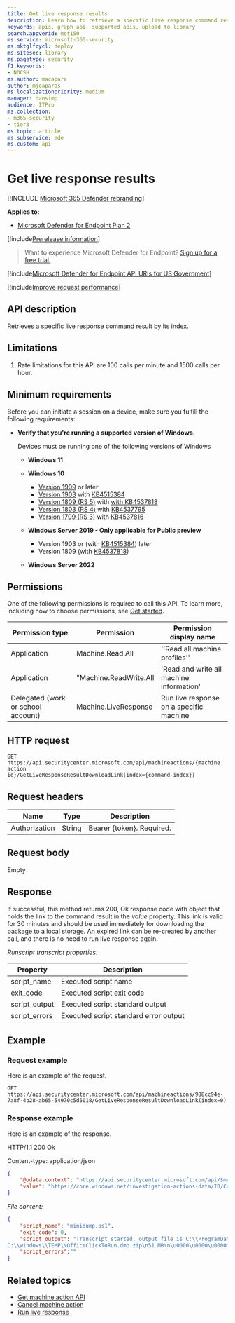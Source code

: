 ```yaml
---
title: Get live response results
description: Learn how to retrieve a specific live response command result by its index.
keywords: apis, graph api, supported apis, upload to library
search.appverid: met150
ms.service: microsoft-365-security
ms.mktglfcycl: deploy
ms.sitesec: library
ms.pagetype: security
f1.keywords:
- NOCSH
ms.author: macapara
author: mjcaparas
ms.localizationpriority: medium
manager: dansimp
audience: ITPro
ms.collection: 
- m365-security
- tier3
ms.topic: article
ms.subservice: mde
ms.custom: api
---
```


# Get live response results

[!INCLUDE [Microsoft 365 Defender rebranding](../../includes/microsoft-defender.md)]

**Applies to:**
- [Microsoft Defender for Endpoint Plan 2](https://go.microsoft.com/fwlink/?linkid=2154037)

[!include[Prerelease information](../../includes/prerelease.md)]

> Want to experience Microsoft Defender for Endpoint? [Sign up for a free trial.](https://signup.microsoft.com/create-account/signup?products=7f379fee-c4f9-4278-b0a1-e4c8c2fcdf7e&ru=https://aka.ms/MDEp2OpenTrial?ocid=docs-wdatp-exposedapis-abovefoldlink)

[!include[Microsoft Defender for Endpoint API URIs for US Government](../../includes/microsoft-defender-api-usgov.md)]

[!include[Improve request performance](../../includes/improve-request-performance.md)]

## API description

Retrieves a specific live response command result by its index.

## Limitations

1. Rate limitations for this API are 100 calls per minute and 1500 calls per
    hour.

## Minimum requirements

Before you can initiate a session on a device, make sure you fulfill the following requirements:

- **Verify that you're running a supported version of Windows**.

  Devices must be running one of the following versions of Windows

  - **Windows 11**
  
  - **Windows 10**
    - [Version 1909](/windows/whats-new/whats-new-windows-10-version-1909) or later
    - [Version 1903](/windows/whats-new/whats-new-windows-10-version-1903) with [KB4515384](https://support.microsoft.com/help/4515384/windows-10-update-kb4515384)
    - [Version 1809 (RS 5)](/windows/whats-new/whats-new-windows-10-version-1809) with [with KB4537818](https://support.microsoft.com/help/4537818/windows-10-update-kb4537818)
    - [Version 1803 (RS 4)](/windows/whats-new/whats-new-windows-10-version-1803) with [KB4537795](https://support.microsoft.com/help/4537795/windows-10-update-kb4537795)
    - [Version 1709 (RS 3)](/windows/whats-new/whats-new-windows-10-version-1709) with [KB4537816](https://support.microsoft.com/help/4537816/windows-10-update-kb4537816)

  - **Windows Server 2019 - Only applicable for Public preview**
    - Version 1903 or (with [KB4515384](https://support.microsoft.com/help/4515384/windows-10-update-kb4515384)) later
    - Version 1809 (with [KB4537818](https://support.microsoft.com/help/4537818/windows-10-update-kb4537818))
    
  - **Windows Server 2022**  

## Permissions

One of the following permissions is required to call this API. To learn more,
including how to choose permissions, see [Get started](apis-intro.md).

|Permission type|Permission|Permission display name|
|---|---|---|
Application|Machine.Read.All|''Read all machine profiles''
Application|"Machine.ReadWrite.All|'Read and write all machine information'
|Delegated (work or school account)|Machine.LiveResponse|Run live response on a specific machine|

## HTTP request

```HTTP
GET https://api.securitycenter.microsoft.com/api/machineactions/{machine action
id}/GetLiveResponseResultDownloadLink(index={command-index})
```

## Request headers

|Name|Type|Description|
|---|---|---|
|Authorization|String|Bearer {token}. Required.|

## Request body

Empty

## Response

If successful, this method returns 200, Ok response code with object that holds the link to the command result in the *value* property. This link is valid for 30 minutes and should be used immediately for downloading the package to a local storage. An expired link can be re-created by another call, and there is no need to run live response again.

*Runscript transcript properties:*

|Property|Description|
|---|---|
|script_name|Executed script name|
|exit_code|Executed script exit code|
|script_output|Executed script standard output|
|script_errors|Executed script standard error output|

## Example

### Request example

Here is an example of the request.

```HTTP
GET https://api.securitycenter.microsoft.com/api/machineactions/988cc94e-7a8f-4b28-ab65-54970c5d5018/GetLiveResponseResultDownloadLink(index=0)
```

### Response example

Here is an example of the response.

HTTP/1.1 200 Ok

Content-type: application/json

```JSON
{
    "@odata.context": "https://api.securitycenter.microsoft.com/api/$metadata#Edm.String",
    "value": "https://core.windows.net/investigation-actions-data/ID/CustomPlaybookCommandOutput/4ed5e7807ad1fe59b00b664fe06a0f07?se=2021-02-04T16%3A13%3A50Z&sp=r&sv=2019-07-07&sr=b&sig=1dYGe9rPvUlXBPvYSmr6/OLXPY98m8qWqfIQCBbyZTY%3D"
}
```

*File content:*

```JSON
{
    "script_name": "minidump.ps1",
    "exit_code": 0,
    "script_output": "Transcript started, output file is C:\\ProgramData\\Microsoft\\Windows Defender Advanced Threat Protection\\Temp\\PSScriptOutputs\\PSScript_Transcript_{TRANSCRIPT_ID}.txt
C:\\windows\\TEMP\\OfficeClickToRun.dmp.zip\n51 MB\n\u0000\u0000\u0000",
    "script_errors":""
}
```

## Related topics

- [Get machine action API](get-machineaction-object.md)
- [Cancel machine action](cancel-machine-action.md)
- [Run live response](run-live-response.md) 

